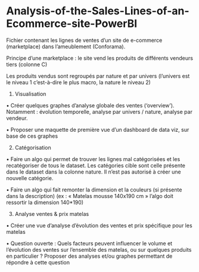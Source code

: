# Analysis-of-the-Sales-Lines-of-an-Ecommerce-site-PowerBI

Fichier contenant les lignes de ventes d’un site de e-commerce (marketplace) dans l’ameublement (Conforama).

Principe d’une marketplace : le site vend les produits de différents vendeurs tiers (colonne C)

Les produits vendus sont regroupés par nature et par univers (l’univers est le niveau 1 c’est-à-dire le plus macro, la nature le niveau 2)

1. Visualisation

• Créer quelques graphes d’analyse globale des ventes (‘overview’). Notamment : évolution temporelle, analyse par univers / nature, analyse par vendeur.

• Proposer une maquette de première vue d’un dashboard de data viz, sur base de ces graphes

 
2. Catégorisation

• Faire un algo qui permet de trouver les lignes mal catégorisées et les recatégoriser de tous le dataset. Les catégories cible sont celle présente dans le dataset dans la colonne nature. Il n’est pas autorisé à créer une nouvelle catégorie.

• Faire un algo qui fait remonter la dimension et la couleurs (si présente dans la description) (ex : « Matelas mousse 140x190 cm » l’algo doit ressortir la dimension 140*190)

3. Analyse ventes & prix matelas

• Créer une vue d’analyse d’évolution des ventes et prix spécifique pour les matelas

• Question ouverte : Quels facteurs peuvent influencer le volume et l’évolution des ventes sur l’ensemble des matelas, ou sur quelques produits en particulier ? Proposer des analyses et/ou graphes permettant de répondre à cette question